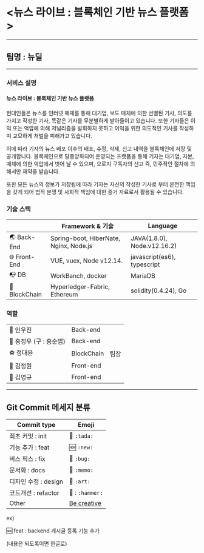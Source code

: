 # <뉴스 라이브 : 블록체인 기반 뉴스 플랫폼 >

<hr>

## 팀명 : 뉴딜

<hr>

### 서비스 설명

#### 뉴스 라이브 : 블록체인 기반 뉴스 플랫폼

현대인들은 뉴스를 인터넷 매체를 통해 대기업, 보도 매체에 의한 선별된 기사, 의도를 가지고 작성한 기사, 똑같은 기사를 무분별하게 받아들이고 있습니다. 또한 기자들은 이익 또는 억압에 의해 저널리즘을 발휘하지 못하고 이익을 위한 의도적인 기사를 작성하며 교묘하게 처벌을 피해가고 있습니다.

 이에 따라 기자의 뉴스 배포 이후의 배포, 수정, 삭제, 신고 내역을 블록체인에 저장 및 공개합니다. 
블록체인으로 탈중앙화되어 운영되는 프랫폼을 통해 기자는 대기업, 자본, 매체에 의한 억압에서 벗어 날 수 있으며, 오로지 구독자의 신고 즉, 민주적인 절차에 의해서만 재약을 받습니다.

또한 모든 뉴스의 정보가 저장됨에 따라 기자는 자신의 작성한 기사로 부터 온전한 책임을 갖게 되어 법적 분쟁 및 사회적 책임에 대한 증거 자료로서 활용될 수 있습니다. 

### 기술 스텍

|                                  | Framework & 기술                       | Language                    |
| -------------------------------- | -------------------------------------- | --------------------------- |
| :earth_asia: Back-End            | Spring-boot, HiberNate, Nginx, Node.js | JAVA(1.8.0), Node.v12.16.2) |
| :globe_with_meridians: Front-End | VUE, vuex, Node v12.14.                | javascript(es6), typescript |
| :mailbox_with_no_mail: DB        | WorkBanch, docker                      | MariaDB                     |
| :foggy: BlockChain               | Hyperledger-Fabric, Ethereum           | solidity(0.4.24), Go        |

### 역할

|                                  |            |      |
| -------------------------------- | ---------- | ---- |
| :bicyclist: 안우진               | Back-end   |      |
| :blue_book: 홍정우 (구 : 홍순범) | Back-end   |      |
| :soccer: 정대윤                  | BlockChain | 팀장 |
| :art: 김정원                     | Front-end  |      |
| :rocket: 김영규                  | Front-end  |      |

<hr>

## Git Commit 메세지 분류

| Commit type          | Emoji                                            |
| -------------------- | ------------------------------------------------ |
| 최초 커밋 : init     | 🎉 `:tada:`                                       |
| 기능 추가  : feat    | 🆕 `:new:`                                        |
| 버스 픽스 : fix      | 🐛 `:bug:`                                        |
| 문서화 : docs        | 📝 `:memo:`                                       |
| 디자인 수정 : design | 🎨 `:art:`                                        |
| 코드개선 : refactor  | 🔨 : `:hammer:`                                   |
| Other                | [Be creative](http://www.emoji-cheat-sheet.com/) |



ex)

:new: feat : backend 게시글 등록 기능 추가

(내용은 되도록이면 한글로)
